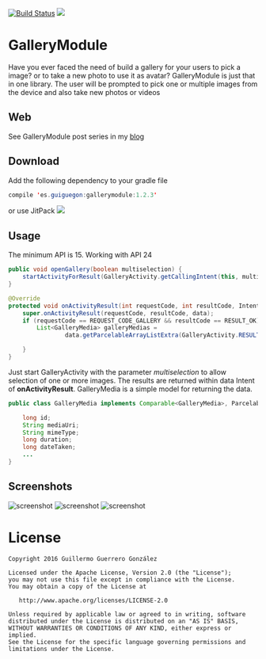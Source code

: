 [![Build Status](https://travis-ci.org/guiguegon/GalleryModule.svg?branch=master)](https://travis-ci.org/guiguegon/GalleryModule)
[![](https://jitpack.io/v/guiguegon/GalleryModule.svg)](https://jitpack.io/#guiguegon/GalleryModule)

# GalleryModule
Have you ever faced the need of build a gallery for your users to pick a image? or to take a new photo to use it as avatar? GalleryModule
is just that in one library. The user will be prompted to pick one or multiple images from the device and also take new photos or videos

## Web
See GalleryModule post series in my [blog](http://guiguegon.es/blog/)

## Download
Add the following dependency to your gradle file
```java
compile 'es.guiguegon:gallerymodule:1.2.3'
```

or use JitPack [![](https://jitpack.io/v/guiguegon/GalleryModule.svg)](https://jitpack.io/#guiguegon/GalleryModule)

## Usage
The minimum API is 15. Working with API 24

```java
public void openGallery(boolean multiselection) {
    startActivityForResult(GalleryActivity.getCallingIntent(this, multiselection), REQUEST_CODE_GALLERY);
}

@Override
protected void onActivityResult(int requestCode, int resultCode, Intent data) {
    super.onActivityResult(requestCode, resultCode, data);
    if (requestCode == REQUEST_CODE_GALLERY && resultCode == RESULT_OK) {
        List<GalleryMedia> galleryMedias =
                data.getParcelableArrayListExtra(GalleryActivity.RESULT_GALLERY_MEDIA_LIST);

    }
}
```

Just start GalleryActivity with the parameter *multiselection* to allow selection of one or more images. The results are returned
within data Intent of **onActivityResult**. GalleryMedia is a simple model for returning the data.

```java
public class GalleryMedia implements Comparable<GalleryMedia>, Parcelable {

    long id;
    String mediaUri;
    String mimeType;
    long duration;
    long dateTaken;
    ...
}
```

## Screenshots

![screenshot](screenshots/gallery.png)
![screenshot](screenshots/gallery_multiselection.png)
![screenshot](screenshots/take_photo.png)

License
=======

    Copyright 2016 Guillermo Guerrero González

    Licensed under the Apache License, Version 2.0 (the "License");
    you may not use this file except in compliance with the License.
    You may obtain a copy of the License at

       http://www.apache.org/licenses/LICENSE-2.0

    Unless required by applicable law or agreed to in writing, software
    distributed under the License is distributed on an "AS IS" BASIS,
    WITHOUT WARRANTIES OR CONDITIONS OF ANY KIND, either express or implied.
    See the License for the specific language governing permissions and
    limitations under the License.

